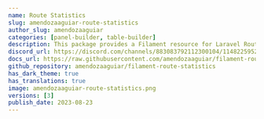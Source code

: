 ```yaml
---
name: Route Statistics
slug: amendozaaguiar-route-statistics
author_slug: amendozaaguiar
categories: [panel-builder, table-builder]
description: This package provides a Filament resource for Laravel Route Statistics.
discord_url: https://discord.com/channels/883083792112300104/1148225952124506122
docs_url: https://raw.githubusercontent.com/amendozaaguiar/filament-route-statistics/v1.0.0/README.md
github_repository: amendozaaguiar/filament-route-statistics
has_dark_theme: true
has_translations: true
image: amendozaaguiar-route-statistics.png
versions: [3]
publish_date: 2023-08-23
---
```

